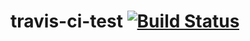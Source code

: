 # travis-ci-test [![Build Status](https://travis-ci.org/kohunmin/travis-ci-test.svg?branch=master)](https://travis-ci.org/kohunmin/travis-ci-test)

